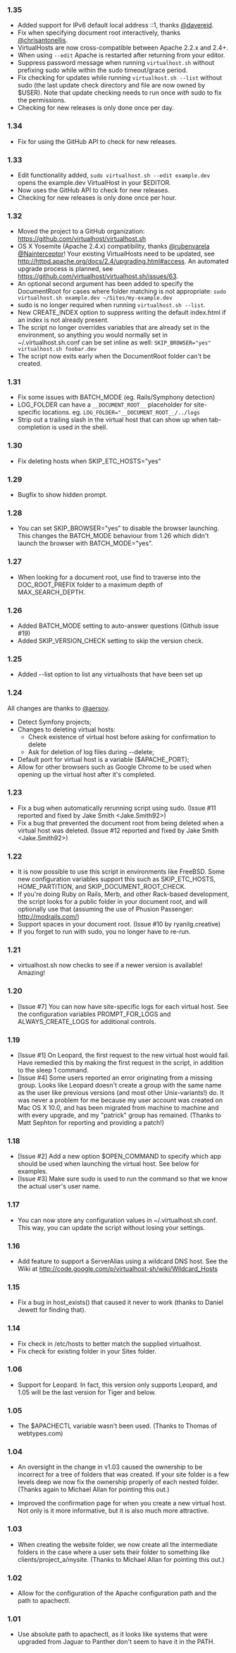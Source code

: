 ### 1.35

- Added support for IPv6 default local address ::1, thanks [@davereid](https://github.com/davereid).
- Fix when specifying document root interactively, thanks [@chrisantonellis](https://github.com/chrisantonellis).
- VirtualHosts are now cross-compatible between Apache 2.2.x and 2.4+.
- When using `--edit` Apache is restarted after returning from your editor.
- Suppress password message when running `virtualhost.sh` without prefixing sudo while within the sudo timeout/grace period.
- Fix checking for updates while running `virtualhost.sh --list` without sudo (the last update check directory and file are now owned by $USER). Note that update checking needs to run once *with* sudo to fix the permissions.
- Checking for new releases is only done once per day.

### 1.34

- Fix for using the GitHub API to check for new releases.

### 1.33

- Edit functionality added, `sudo virtualhost.sh --edit example.dev` opens
 the example.dev VirtualHost in your $EDITOR.
- Now uses the GitHub API to check for new releases.
- Checking for new releases is only done once per hour.

### 1.32

- Moved the project to a GitHub organization:
 https://github.com/virtualhost/virtualhost.sh
- OS X Yosemite (Apache 2.4.x) compatibility, thanks [@rubenvarela](https://github.com/rubenvarela)
 [@Nainterceptor](https://github.com/Nainterceptor)! Your existing VirtualHosts need to be updated, see
 http://httpd.apache.org/docs/2.4/upgrading.html#access. An automated
 upgrade process is planned, see
 https://github.com/virtualhost/virtualhost.sh/issues/63.
- An optional second argument has been added to specify the DocumentRoot for
 cases where folder matching is not appropriate:
 `sudo virtualhost.sh example.dev ~/Sites/my-example.dev`
- sudo is no longer required when running `virtualhost.sh --list`.
- New CREATE_INDEX option to suppress writing the default index.html if an
 index is not already present.
- The script no longer overrides variables that are already set in the
 environment, so anything you would normally set in ~/.virtualhost.sh.conf
 can be set inline as well:
 `SKIP_BROWSER="yes" virtualhost.sh foobar.dev`
- The script now exits early when the DocumentRoot folder can't be created.

### 1.31

- Fix some issues with BATCH_MODE (eg. Rails/Symphony detection)
- LOG_FOLDER can have a `__DOCUMENT_ROOT__` placeholder for site-specific
 locations. eg. `LOG_FOLDER="__DOCUMENT_ROOT__/../logs`
- Strip out a trailing slash in the virtual host that can show up when
 tab-completion is used in the shell.

### 1.30

- Fix deleting hosts when SKIP_ETC_HOSTS="yes"

### 1.29

- Bugfix to show hidden prompt.

### 1.28

- You can set SKIP_BROWSER="yes" to disable the browser launching. This
 changes the BATCH_MODE behaviour from 1.26 which didn't launch the
 browser with BATCH_MODE="yes".

### 1.27

- When looking for a document root, use find to traverse into the
 DOC_ROOT_PREFIX folder to a maximum depth of MAX_SEARCH_DEPTH.

### 1.26

- Added BATCH_MODE setting to auto-answer questions (Github issue #19)
- Added SKIP_VERSION_CHECK setting to skip the version check.

### 1.25

- Added --list option to list any virtualhosts that have been set up

### 1.24

All changes are thanks to [@aersoy](http://github.com/aersoy).

- Detect Symfony projects;
- Changes to deleting virtual hosts:
  * Check existence of virtual host before asking for confirmation to delete
  * Ask for deletion of log files during --delete;
- Default port for virtual host is a variable ($APACHE_PORT);
- Allow for other browsers such as Google Chrome to be used when opening up
 the virtual host after it's completed.

### 1.23

- Fix a bug when automatically rerunning script using sudo.
 (Issue #11 reported and fixed by Jake Smith <Jake.Smith92>)
- Fix a bug that prevented the document root from being deleted when a virtual
 host was deleted.
 (Issue #12 reported and fixed by Jake Smith <Jake.Smith92>)

### 1.22

- It is now possible to use this script in environments like FreeBSD. Some
 new configuration variables support this such as SKIP_ETC_HOSTS,
 HOME_PARTITION, and SKIP_DOCUMENT_ROOT_CHECK.
- If you're doing Ruby on Rails, Merb, and other Rack-based development,
 the script looks for a public folder in your document root, and will
 optionally use that (assuming the use of Phusion Passenger:
 <http://modrails.com/>)
- Support spaces in your document root. (Issue #10 by ryanilg.creative)
- If you forget to run with sudo, you no longer have to re-run.

### 1.21

- virtualhost.sh now checks to see if a newer version is available! Amazing!

### 1.20

- [Issue #7] You can now have site-specific logs for each virtual host. See
 the configuration variables PROMPT_FOR_LOGS and ALWAYS_CREATE_LOGS for
 additional controls.

### 1.19

- [Issue #1] On Leopard, the first request to the new virtual host would fail.
 Have remedied this by making the first request in the script, in addition to
 the sleep 1 command.
- [Issue #4] Some users reported an error originating from a missing group.
 Looks like Leopard doesn't create a group with the same name as the user like
 previous versions (and most other Unix-variants!) do. It was never a problem
 for me because my user account was created on Mac OS X 10.0, and has been
 migrated from machine to machine and with every upgrade, and my "patrick"
 group has remained. (Thanks to Matt Sephton for reporting and providing a
 patch!)

### 1.18

- [Issue #2] Add a new option $OPEN_COMMAND to specify which app should be
 used when launching the virtual host. See below for examples.
- [Issue #3] Make sure sudo is used to run the command so that we know the
 actual user's user name.

### 1.17

- You can now store any configuration values in ~/.virtualhost.sh.conf.
 This way, you can update the script without losing your settings.

### 1.16

- Add feature to support a ServerAlias using a wildcard DNS host. See the
 Wiki at http://code.google.com/p/virtualhost-sh/wiki/Wildcard_Hosts

### 1.15

- Fix a bug in host_exists() that caused it never to work (thanks to Daniel
 Jewett for finding that).

### 1.14

- Fix check in /etc/hosts to better match the supplied virtualhost.
- Fix check for existing folder in your Sites folder.

### 1.06

- Support for Leopard. In fact, this version only supports Leopard, and 1.05
 will be the last version for Tiger and below.

### 1.05

- The $APACHECTL variable wasn't been used. (Thanks to Thomas of webtypes.com)

### 1.04

- An oversight in the change in v1.03 caused the ownership to be incorrect for
 a tree of folders that was created. If your site folder is a few levels deep
 we now fix the ownership properly of each nested folder.  (Thanks again to
 Michael Allan for pointing this out.)

- Improved the confirmation page for when you create a new virtual host. Not
 only is it more informative, but it is also much more attractive.

### 1.03

- When creating the website folder, we now create all the intermediate folders
 in the case where a user sets their folder to something like
 clients/project_a/mysite. (Thanks to Michael Allan for pointing this out.)

### 1.02

- Allow for the configuration of the Apache configuration path and the path to
 apachectl.

### 1.01

- Use absolute path to apachectl, as it looks like systems that were upgraded
 from Jaguar to Panther don't seem to have it in the PATH.
